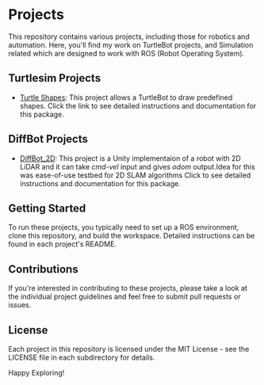 # Projects

This repository contains various projects, including those for robotics and automation. Here, you'll find my work on TurtleBot projects, and Simulation related which are designed to work with ROS (Robot Operating System).

## Turtlesim Projects

- [Turtle Shapes](TurtleSim_Projects/turtle_shapes/README.md): This project allows a TurtleBot to draw predefined shapes. Click the link to see detailed instructions and documentation for this package.

## DiffBot Projects

- [DiffBot_2D](DiffBot_unitysim/Diffbot_2D/README.md): This project is a Unity implementaion of a robot with 2D LiDAR and it can take _cmd-vel_ input and gives _odom_ output.Idea for this was ease-of-use testbed for 2D SLAM algorithms Click to see detailed instructions and documentation for this package.


## Getting Started

To run these projects, you typically need to set up a ROS environment, clone this repository, and build the workspace. Detailed instructions can be found in each project's README.

## Contributions

If you're interested in contributing to these projects, please take a look at the individual project guidelines and feel free to submit pull requests or issues.

## License

Each project in this repository is licensed under the MIT License - see the LICENSE file in each subdirectory for details.

Happy Exploring!

